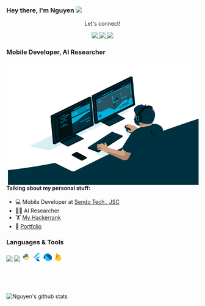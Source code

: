 ### Hey there, I'm  Nguyen <img src="https://media.giphy.com/media/hvRJCLFzcasrR4ia7z/giphy.gif" width="25px">

<div align="center">
<p align="center">Let's connect!</p>
<a href="https://www.linkedin.com/in/nguyencse/">
    <img src="https://img.shields.io/badge/linkedin-%230077B5.svg?&style=for-the-badge&logo=linkedin&logoColor=white" />
</a>

<a href="https://www.facebook.com/nguyencse/">
    <img src="https://img.shields.io/badge/Facebook-1877F2?style=for-the-badge&logo=facebook&logoColor=white" />
</a>

<a href="https://stackoverflow.com/users/5325761/nguyencse">
    <img src="https://img.shields.io/badge/Stack_Overflow-FE7A16?style=for-the-badge&logo=stack-overflow&logoColor=white" />
</a>
</div>


### Mobile Developer, AI Researcher

<img align="right" alt="GIF" src="code.gif" width="500" height="320" />

#### Talking about my personal stuff:

- 💻 Mobile Developer at [Sendo Tech., JSC][sendovn]
- 🙋‍♂️ AI Researcher
- 🏋 [My Hackerrank][hackerrank]
- 📄 [Portfolio][profile]

### Languages & Tools

<code><img width=24px src="https://i.pinimg.com/originals/4e/74/7c/4e747c82368d9681b75d54f56319dae7.png"></code>
<code><img width=24px src="https://upload.wikimedia.org/wikipedia/commons/thumb/9/9a/Visual_Studio_Code_1.35_icon.svg/128px-Visual_Studio_Code_1.35_icon.svg.png"></code>
<code><img width=24px src="https://raw.githubusercontent.com/github/explore/80688e429a7d4ef2fca1e82350fe8e3517d3494d/topics/python/python.png"></code>
<code><img width=24px src="https://raw.githubusercontent.com/github/explore/80688e429a7d4ef2fca1e82350fe8e3517d3494d/topics/flutter/flutter.png"></code>
<code><img width=24px src="https://raw.githubusercontent.com/github/explore/80688e429a7d4ef2fca1e82350fe8e3517d3494d/topics/dart/dart.png"></code>
<code><img width=24px src="https://raw.githubusercontent.com/github/explore/80688e429a7d4ef2fca1e82350fe8e3517d3494d/topics/firebase/firebase.png"></code>

<br>
<br>
<br>

![Nguyen's github stats](https://github-readme-stats.vercel.app/api?username=nguyencse&count_private=true&show_icons=true&theme=github_dark)

[sendovn]: https://sendo.vn
[profile]: https://nguyencse.github.io
[hackerrank]: https://www.hackerrank.com/nguyencse
